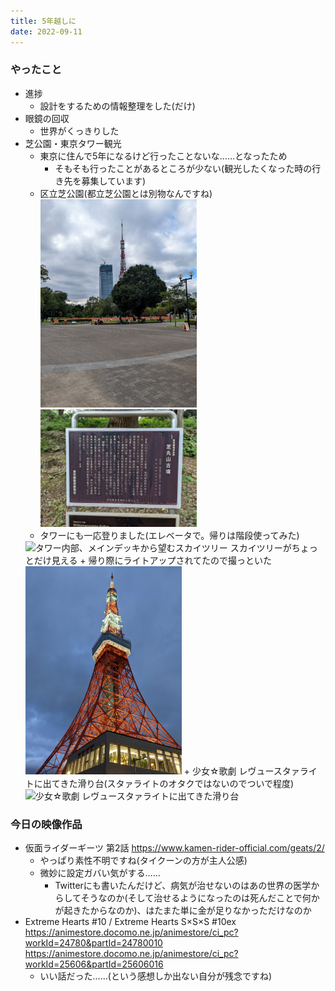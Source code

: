 ```yaml
---
title: 5年越しに
date: 2022-09-11
---
```


### やったこと
+ 進捗
  + 設計をするための情報整理をした(だけ)
+ 眼鏡の回収
  + 世界がくっきりした
+ 芝公園・東京タワー観光
  + 東京に住んで5年になるけど行ったことないな……となったため
    + そもそも行ったことがあるところが少ない(観光したくなった時の行き先を募集しています)
  + 区立芝公園(都立芝公園とは別物なんですね)
  <img alt="駅出てすぐのとこ" src="/public/images/2022/09/11/entrance.jpg" width="250" /> <img alt="丸山古墳" src="/public/images/2022/09/11/kofun.jpg" width="250" />
  + タワーにも一応登りました(エレベータで。帰りは階段使ってみた)
  <img alt="タワー内部、メインデッキから望むスカイツリー" src="/public/images/2022/09/11/skytree.jpg" width="250" />
  スカイツリーがちょっとだけ見える
  + 帰り際にライトアップされてたので撮っといた
  <img alt="ライトアップされた東京タワー" src="/public/images/2022/09/11/lightup.jpg" width="250" />
  + 少女☆歌劇 レヴュースタァライトに出てきた滑り台(スタァライトのオタクではないのでついで程度)
  <img alt="少女☆歌劇 レヴュースタァライトに出てきた滑り台" src="/public/images/2022/09/11/slider.jpg" width="250" />

### 今日の映像作品
+ 仮面ライダーギーツ 第2話 <https://www.kamen-rider-official.com/geats/2/>
  + やっぱり素性不明ですね(タイクーンの方が主人公感)
  + 微妙に設定ガバい気がする……
    + Twitterにも書いたんだけど、病気が治せないのはあの世界の医学からしてそうなのか(そして治せるようになったのは死んだことで何かが起きたからなのか)、はたまた単に金が足りなかっただけなのか
+ Extreme Hearts #10 / Extreme Hearts S×S×S #10ex <https://animestore.docomo.ne.jp/animestore/ci_pc?workId=24780&partId=24780010> <https://animestore.docomo.ne.jp/animestore/ci_pc?workId=25606&partId=25606016>
  + いい話だった……(という感想しか出ない自分が残念ですね)
